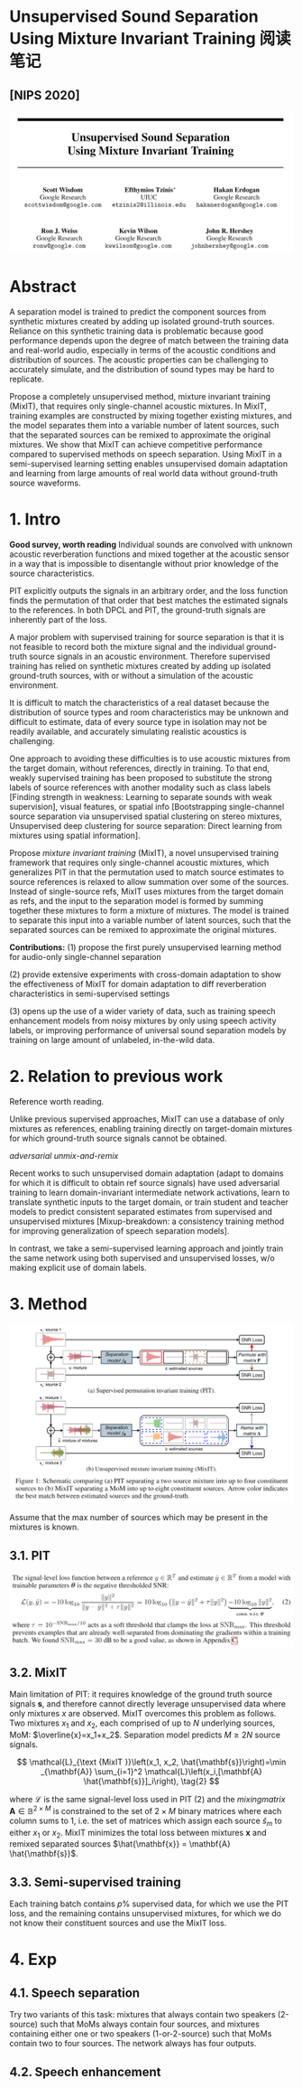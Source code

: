 # Unsupervised Sound Separation Using Mixture Invariant Training 阅读笔记
## [NIPS 2020]
![](https://raw.githubusercontent.com/FYJNEVERFOLLOWS/Picture-Bed/main/202212/20221201214021.png)
# Abstract
A separation model is trained to predict the component sources from synthetic mixtures created by adding up isolated ground-truth sources. Reliance on this synthetic training data is problematic because good performance depends upon the degree of match between the training data and real-world audio, especially in terms of the acoustic conditions and distribution of sources. The acoustic properties can be challenging to accurately simulate, and the distribution of sound types may be hard to replicate.

Propose a completely unsupervised method, mixture invariant training (MixIT), that requires only single-channel acoustic mixtures. In MixIT, training examples are constructed by mixing together existing mixtures, and the model separates them into a variable number of latent sources, such that the separated sources can be remixed to approximate the original mixtures. We show that MixIT can achieve competitive performance compared to supervised methods on speech separation. Using MixIT in a semi-supervised learning setting enables unsupervised domain adaptation and learning from large amounts of real world data without ground-truth source waveforms.

# 1. Intro
**Good survey, worth reading**
Individual sounds are convolved with unknown acoustic reverberation functions and mixed together at the acoustic sensor in a way that is impossible to disentangle without prior knowledge of the source characteristics.

PIT explicitly outputs the signals in an arbitrary order, and the loss function finds the permutation of that order that best matches the estimated signals to the references. In both DPCL and PIT, the ground-truth signals are inherently part of the loss.

A major problem with supervised training for source separation is that it is not feasible to record both the mixture signal and the individual ground-truth source signals in an acoustic environment. Therefore supervised training has relied on synthetic mixtures created by adding up isolated ground-truth sources, with or without a simulation of the acoustic environment.

It is difficult to match the characteristics of a real dataset because the distribution of source types and room characteristics may be unknown and difficult to estimate, data of every source type in isolation may not be readily available, and accurately simulating realistic acoustics is challenging.

One approach to avoiding these difficulties is to use acoustic mixtures from the target domain, without references, directly in training. To that end, weakly supervised training has been proposed to substitute the strong labels of source references with another modality such as class labels [Finding strength in weakness: Learning to separate sounds with weak supervision], visual features, or spatial info [Bootstrapping single-channel source separation via
unsupervised spatial clustering on stereo mixtures, Unsupervised deep clustering for source separation: Direct learning from mixtures using spatial information]. 

Propose *mixture invariant training* (MixIT), a novel unsupervised training framework that requires only single-channel acoustic mixtures, which generalizes PIT in that the permutation used to match source estimates to source references is relaxed to allow summation over some of the sources. Instead of single-source refs, MixIT uses mixtures from the target domain as refs, and the input to the separation model is formed by summing together these mixtures to form a mixture of mixtures. The model is trained to separate this input into a variable number of latent sources, such that the separated sources can be remixed to approximate the original mixtures.

**Contributions:**
(1) propose the first purely unsupervised learning method for audio-only single-channel separation

(2) provide extensive experiments with cross-domain adaptation to show the effectiveness of MixIT for domain adaptation to diff reverberation characteristics in semi-supervised settings

(3) opens up the use of a wider variety of data, such as training speech enhancement models from noisy mixtures by only using speech activity labels, or improving performance of universal sound separation models by training on large amount of unlabeled, in-the-wild data.

# 2. Relation to previous work
Reference worth reading.

Unlike previous supervised approaches, MixIT can use a database of only mixtures as references, enabling training directly on target-domain mixtures for which ground-truth source signals cannot be obtained.

*adversarial unmix-and-remix*

Recent works to such unsupervised domain adaptation (adapt to domains for which it is difficult to obtain ref source signals) have used adversarial training to learn domain-invariant intermediate network activations, learn to translate synthetic inputs to the target domain, or train student and teacher models to predict consistent separated estimates from supervised and unsupervised mixtures [Mixup-breakdown: a consistency training method for improving generalization of speech separation models].

In contrast, we take a semi-supervised learning approach and jointly train the same network using both supervised and unsupervised losses, w/o making explicit use of domain labels.

# 3. Method
![](https://raw.githubusercontent.com/FYJNEVERFOLLOWS/Picture-Bed/main/202211/20221129221514.png)

Assume that the max number of sources which may be present in the mixtures is known.

## 3.1. PIT
![](https://raw.githubusercontent.com/FYJNEVERFOLLOWS/Picture-Bed/main/202211/20221130110148.png)
## 3.2. MixIT
Main limitation of PIT: it requires knowledge of the ground truth source signals $\mathbf{s}$, and therefore cannot directly leverage unsupervised data where only mixtures $x$ are observed. MixIT overcomes this problem as follows. Two mixtures $x_1$ and $x_2$, each comprised of up to $N$ underlying sources, MoM: $\overline{x}=x_1+x_2$. Separation model predicts $M \ge 2N$ source signals.

$$
\mathcal{L}_{\text {MixIT }}\left(x_1, x_2, \hat{\mathbf{s}}\right)=\min _{\mathbf{A}} \sum_{i=1}^2 \mathcal{L}\left(x_i,[\mathbf{A} \hat{\mathbf{s}}]_i\right), \tag{2}
$$

where $\mathcal{L}$ is the same signal-level loss used in PIT (2) and the $mixing matrix$ $\mathbf{A} \in \mathbb{B}^{2 \times M}$ is constrained to the set of $2 \times M$ binary matrices where each column sums to 1, i.e. the set of matrices which assign each source $\hat{s}_m$ to either $x_1$ or $x_2$. MixIT minimizes the total loss between mixtures $\mathbf{x}$ and remixed separated sources $\hat{\mathbf{x}} = \mathbf{A} \hat{\mathbf{s}}$.

## 3.3. Semi-supervised training
Each training batch contains $p$% supervised data, for which we use the PIT loss, and the remaining contains unsupervised mixtures, for which we do not know their constituent sources and use the MixIT loss.

# 4. Exp

## 4.1. Speech separation
Try two variants of this task: mixtures that always contain two speakers (2-source) such that MoMs always contain four sources, and mixtures containing either one or two speakers (1-or-2-source) such that MoMs contain two to four sources. The network always has four outputs.

## 4.2. Speech enhancement